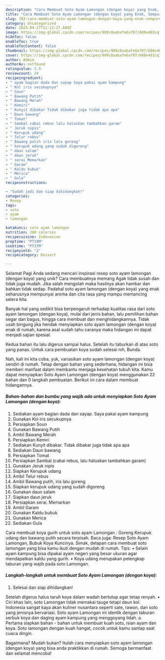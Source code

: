 ```yaml
---
description: "Cara Membuat Soto Ayam Lamongan (dengan koya) yang Enak, Sempurna"
title: "Cara Membuat Soto Ayam Lamongan (dengan koya) yang Enak, Sempurna"
slug: 783-cara-membuat-soto-ayam-lamongan-dengan-koya-yang-enak-sempurna
category: Uncategorized
date: 2023-04-27T11:12:27.689Z
image: https://img-global.cpcdn.com/recipes/909c0aabafe6a707/680x482cq70/soto-ayam-lamongan-dengan-koya-foto-resep-utama.jpg
hideToc: false
enableToc: true
enableTocContent: false
thumbnail: https://img-global.cpcdn.com/recipes/909c0aabafe6a707/680x482cq70/soto-ayam-lamongan-dengan-koya-foto-resep-utama.jpg
cover: https://img-global.cpcdn.com/recipes/909c0aabafe6a707/680x482cq70/soto-ayam-lamongan-dengan-koya-foto-resep-utama.jpg
author: Admin
authorAv: notfound
ratingvalue: 3.9
reviewcount: 24
recipeingredient:
- " ayam bagian dada dan sayap Saya pakai ayam kampung"
- " Kol iris secukupnya"
- " Soun"
- " Bawang Putih"
- " Bawang Merah"
- " Kemiri"
- " Kunyit dibakar Tidak dibakar juga tidak apa apa"
- " Daun bawang"
- " Tomat"
- " Sambal cabai rebus lalu haluskan tambahkan garam"
- " Jeruk nipis"
- " Kerupuk udang"
- " Telur rebus"
- " Bawang putih iris lalu goreng"
- " kerupuk udang yang sudah digoreng"
- " daun salam"
- " daun jeruk"
- " serai Memarkan"
- " Garam"
- " Kaldu bubuk"
- " Merica"
- " Gula"
recipeinstructions:

- "Sudah jadi dan siap dihidangkan!"
categories:
- Resep
tags:
- soto
- ayam
- lamongan

katakunci: soto ayam lamongan 
nutrition: 280 calories
recipecuisine: Indonesian
preptime: "PT19M"
cooktime: "PT37M"
recipeyield: "2"
recipecategory: Dessert

---
```



Selamat Pagi Anda sedang mencari inspirasi resep soto ayam lamongan (dengan koya) yang unik? Cara membuatnya memang Agak tidak susah dan tidak juga mudah. Jika salah mengolah maka hasilnya akan hambar dan bahkan tidak sedap. Padahal soto ayam lamongan (dengan koya) yang enak seharusnya mempunyai aroma dan cita rasa yang mampu memancing selera kita.


Banyak hal yang sedikit bisa berpengaruh terhadap kualitas rasa dari soto ayam lamongan (dengan koya), mulai dari jenis bahan, lalu pemilihan bahan segar dan bagus, hingga cara membuat dan menghidangkannya. Tidak usah bingung jika hendak menyiapkan soto ayam lamongan (dengan koya) enak di rumah, karena asal sudah tahu caranya maka hidangan ini dapat menjadi sajian spesial.

Kedua bahan itu lalu digerus sampai halus. Setelah itu taburkan di atas soto yang panas. Untuk cara pembuatan koya sudah selesai nih, Bunda.


Nah, kali ini kita coba, yuk, variasikan soto ayam lamongan (dengan koya) sendiri di rumah. Tetap dengan bahan yang sederhana, hidangan ini bisa memberi manfaat dalam membantu menjaga kesehatan tubuh kita. Kamu dapat menyiapkan Soto Ayam Lamongan (dengan koya) menggunakan 22 bahan dan 0 langkah pembuatan. Berikut ini cara dalam membuat hidangannya.

<!--inarticleads1-->

##### Bahan-bahan dan bumbu yang wajib ada untuk menyiapkan Soto Ayam Lamongan (dengan koya):

1. Sediakan  ayam bagian dada dan sayap. Saya pakai ayam kampung
1. Gunakan  Kol iris secukupnya
1. Persiapkan  Soun
1. Gunakan  Bawang Putih
1. Ambil  Bawang Merah
1. Persiapkan  Kemiri
1. Sediakan  Kunyit dibakar. Tidak dibakar juga tidak apa apa
1. Sediakan  Daun bawang
1. Persiapkan  Tomat
1. Persiapkan  Sambal (cabai rebus, lalu haluskan tambahkan garam)
1. Gunakan  Jeruk nipis
1. Siapkan  Kerupuk udang
1. Ambil  Telur rebus
1. Ambil  Bawang putih, iris lalu goreng
1. Siapkan  kerupuk udang yang sudah digoreng
1. Gunakan  daun salam
1. Siapkan  daun jeruk
1. Persiapkan  serai. Memarkan
1. Ambil  Garam
1. Gunakan  Kaldu bubuk
1. Gunakan  Merica
1. Sediakan  Gula


Cara membuat koya gurih untuk soto ayam Lamongan : Goreng Kerupuk udang dan bawang putih secara terpisah. Baca juga: Resep Soto Ayam Lamongan, Bubuk Koya Kuncinya. Simak, delapan cara membuat soto lamongan yang bisa kamu ikuti dengan mudah di rumah. Tips: • Selain ayam kampung bisa dipakai ayam negeri yang besar ukuran agar mendapatkan kaldu yang gurih. • Koya udang merupakan pelengkap taburan yang wajib pada soto Lamongan. 

<!--inarticleads2-->

##### Langkah-langkah untuk membuat Soto Ayam Lamongan (dengan koya):


1. Selesai dan siap dihidangkan!

Setelah digerus halus taruh koya dalam wadah bertutup agar tetap renyah. • Ciri khas lain, soto Lamongan tidak memakai tauge tetapi daun kol. Indonesia sangat kaya akan kuliner nusantara seperti sate, rawon, dan soto yang jenisnya bervariasi. Soto ayam Lamongan ini identik dengan taburan serbuk koya dan daging ayam kampung yang menggoyang lidah. a. Pertama siapkan bahan - bahan untuk membuat kuah soto, isian ayam dan koya. Soto lamongan dengan kuah hangat, cocok untuk kamu santap saat cuaca dingin. 

Bagaimana? Mudah bukan? Itulah cara menyiapkan soto ayam lamongan (dengan koya) yang bisa anda praktikkan di rumah. Semoga bermanfaat dan selamat mencoba!
